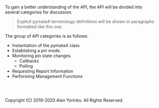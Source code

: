 


To gain a better understanding of the API, the API will be divided into several categories
for discussion. 

> Explicit pymata4 terminology definitions will be shown in paragraphs formatted
> like this one.

The group of API categories is as follows:

* Instantiation of the pymata4 class
* Establishing a pin mode.
* Monitoring pin state changes.
    * Callbacks
    * Polling
* Requesting Report Information
* Performing Management Functions



<br>
<br>


Copyright (C) 2019-2020 Alan Yorinks. All Rights Reserved.